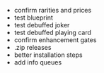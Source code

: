 -   confirm rarities and prices
-   test blueprint
-   test debuffed joker
-   test debuffed playing card
-   confirm enhancement gates
-   .zip releases
-   better installation steps
-   add info queues
